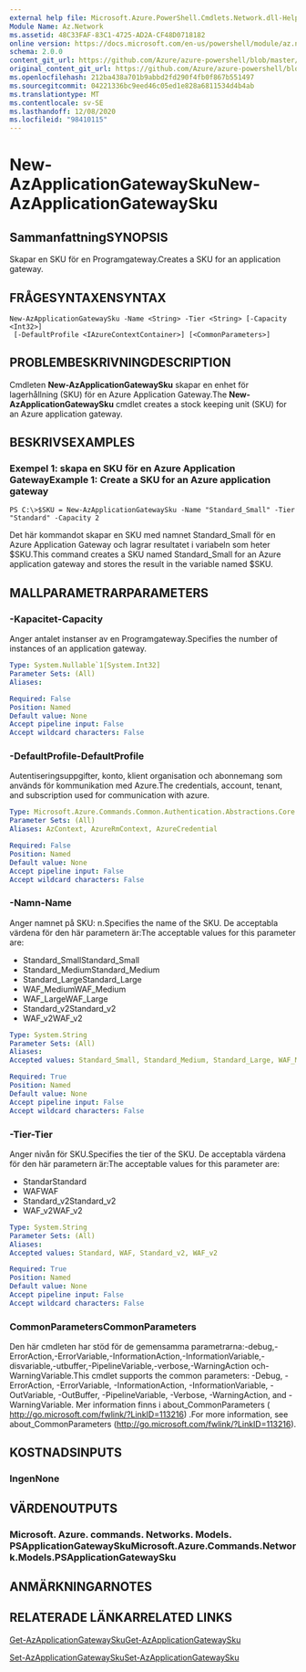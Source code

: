 ```yaml
---
external help file: Microsoft.Azure.PowerShell.Cmdlets.Network.dll-Help.xml
Module Name: Az.Network
ms.assetid: 48C33FAF-83C1-4725-AD2A-CF48D0718182
online version: https://docs.microsoft.com/en-us/powershell/module/az.network/new-azapplicationgatewaysku
schema: 2.0.0
content_git_url: https://github.com/Azure/azure-powershell/blob/master/src/Network/Network/help/New-AzApplicationGatewaySku.md
original_content_git_url: https://github.com/Azure/azure-powershell/blob/master/src/Network/Network/help/New-AzApplicationGatewaySku.md
ms.openlocfilehash: 212ba438a701b9abbd2fd290f4fb0f867b551497
ms.sourcegitcommit: 04221336bc9eed46c05ed1e828a6811534d4b4ab
ms.translationtype: MT
ms.contentlocale: sv-SE
ms.lasthandoff: 12/08/2020
ms.locfileid: "98410115"
---
```

# <span data-ttu-id="a6ae9-101">New-AzApplicationGatewaySku</span><span class="sxs-lookup"><span data-stu-id="a6ae9-101">New-AzApplicationGatewaySku</span></span>

## <span data-ttu-id="a6ae9-102">Sammanfattning</span><span class="sxs-lookup"><span data-stu-id="a6ae9-102">SYNOPSIS</span></span>
<span data-ttu-id="a6ae9-103">Skapar en SKU för en Programgateway.</span><span class="sxs-lookup"><span data-stu-id="a6ae9-103">Creates a SKU for an application gateway.</span></span>

## <span data-ttu-id="a6ae9-104">FRÅGESYNTAXEN</span><span class="sxs-lookup"><span data-stu-id="a6ae9-104">SYNTAX</span></span>

```
New-AzApplicationGatewaySku -Name <String> -Tier <String> [-Capacity <Int32>]
 [-DefaultProfile <IAzureContextContainer>] [<CommonParameters>]
```

## <span data-ttu-id="a6ae9-105">PROBLEMBESKRIVNING</span><span class="sxs-lookup"><span data-stu-id="a6ae9-105">DESCRIPTION</span></span>
<span data-ttu-id="a6ae9-106">Cmdleten **New-AzApplicationGatewaySku** skapar en enhet för lagerhållning (SKU) för en Azure Application Gateway.</span><span class="sxs-lookup"><span data-stu-id="a6ae9-106">The **New-AzApplicationGatewaySku** cmdlet creates a stock keeping unit (SKU) for an Azure application gateway.</span></span>

## <span data-ttu-id="a6ae9-107">BESKRIVS</span><span class="sxs-lookup"><span data-stu-id="a6ae9-107">EXAMPLES</span></span>

### <span data-ttu-id="a6ae9-108">Exempel 1: skapa en SKU för en Azure Application Gateway</span><span class="sxs-lookup"><span data-stu-id="a6ae9-108">Example 1: Create a SKU for an Azure application gateway</span></span>
```
PS C:\>$SKU = New-AzApplicationGatewaySku -Name "Standard_Small" -Tier "Standard" -Capacity 2
```

<span data-ttu-id="a6ae9-109">Det här kommandot skapar en SKU med namnet Standard_Small för en Azure Application Gateway och lagrar resultatet i variabeln som heter $SKU.</span><span class="sxs-lookup"><span data-stu-id="a6ae9-109">This command creates a SKU named Standard_Small for an Azure application gateway and stores the result in the variable named $SKU.</span></span>

## <span data-ttu-id="a6ae9-110">MALLPARAMETRAR</span><span class="sxs-lookup"><span data-stu-id="a6ae9-110">PARAMETERS</span></span>

### <span data-ttu-id="a6ae9-111">-Kapacitet</span><span class="sxs-lookup"><span data-stu-id="a6ae9-111">-Capacity</span></span>
<span data-ttu-id="a6ae9-112">Anger antalet instanser av en Programgateway.</span><span class="sxs-lookup"><span data-stu-id="a6ae9-112">Specifies the number of instances of an application gateway.</span></span>

```yaml
Type: System.Nullable`1[System.Int32]
Parameter Sets: (All)
Aliases:

Required: False
Position: Named
Default value: None
Accept pipeline input: False
Accept wildcard characters: False
```

### <span data-ttu-id="a6ae9-113">-DefaultProfile</span><span class="sxs-lookup"><span data-stu-id="a6ae9-113">-DefaultProfile</span></span>
<span data-ttu-id="a6ae9-114">Autentiseringsuppgifter, konto, klient organisation och abonnemang som används för kommunikation med Azure.</span><span class="sxs-lookup"><span data-stu-id="a6ae9-114">The credentials, account, tenant, and subscription used for communication with azure.</span></span>

```yaml
Type: Microsoft.Azure.Commands.Common.Authentication.Abstractions.Core.IAzureContextContainer
Parameter Sets: (All)
Aliases: AzContext, AzureRmContext, AzureCredential

Required: False
Position: Named
Default value: None
Accept pipeline input: False
Accept wildcard characters: False
```

### <span data-ttu-id="a6ae9-115">-Namn</span><span class="sxs-lookup"><span data-stu-id="a6ae9-115">-Name</span></span>
<span data-ttu-id="a6ae9-116">Anger namnet på SKU: n.</span><span class="sxs-lookup"><span data-stu-id="a6ae9-116">Specifies the name of the SKU.</span></span>
<span data-ttu-id="a6ae9-117">De acceptabla värdena för den här parametern är:</span><span class="sxs-lookup"><span data-stu-id="a6ae9-117">The acceptable values for this parameter are:</span></span>
- <span data-ttu-id="a6ae9-118">Standard_Small</span><span class="sxs-lookup"><span data-stu-id="a6ae9-118">Standard_Small</span></span>
- <span data-ttu-id="a6ae9-119">Standard_Medium</span><span class="sxs-lookup"><span data-stu-id="a6ae9-119">Standard_Medium</span></span>
- <span data-ttu-id="a6ae9-120">Standard_Large</span><span class="sxs-lookup"><span data-stu-id="a6ae9-120">Standard_Large</span></span>
- <span data-ttu-id="a6ae9-121">WAF_Medium</span><span class="sxs-lookup"><span data-stu-id="a6ae9-121">WAF_Medium</span></span>
- <span data-ttu-id="a6ae9-122">WAF_Large</span><span class="sxs-lookup"><span data-stu-id="a6ae9-122">WAF_Large</span></span>
- <span data-ttu-id="a6ae9-123">Standard_v2</span><span class="sxs-lookup"><span data-stu-id="a6ae9-123">Standard_v2</span></span>
- <span data-ttu-id="a6ae9-124">WAF_v2</span><span class="sxs-lookup"><span data-stu-id="a6ae9-124">WAF_v2</span></span>

```yaml
Type: System.String
Parameter Sets: (All)
Aliases:
Accepted values: Standard_Small, Standard_Medium, Standard_Large, WAF_Medium, WAF_Large, Standard_v2, WAF_v2

Required: True
Position: Named
Default value: None
Accept pipeline input: False
Accept wildcard characters: False
```

### <span data-ttu-id="a6ae9-125">-Tier</span><span class="sxs-lookup"><span data-stu-id="a6ae9-125">-Tier</span></span>
<span data-ttu-id="a6ae9-126">Anger nivån för SKU.</span><span class="sxs-lookup"><span data-stu-id="a6ae9-126">Specifies the tier of the SKU.</span></span>
<span data-ttu-id="a6ae9-127">De acceptabla värdena för den här parametern är:</span><span class="sxs-lookup"><span data-stu-id="a6ae9-127">The acceptable values for this parameter are:</span></span>
- <span data-ttu-id="a6ae9-128">Standar</span><span class="sxs-lookup"><span data-stu-id="a6ae9-128">Standard</span></span>
- <span data-ttu-id="a6ae9-129">WAF</span><span class="sxs-lookup"><span data-stu-id="a6ae9-129">WAF</span></span>
- <span data-ttu-id="a6ae9-130">Standard_v2</span><span class="sxs-lookup"><span data-stu-id="a6ae9-130">Standard_v2</span></span>
- <span data-ttu-id="a6ae9-131">WAF_v2</span><span class="sxs-lookup"><span data-stu-id="a6ae9-131">WAF_v2</span></span>

```yaml
Type: System.String
Parameter Sets: (All)
Aliases:
Accepted values: Standard, WAF, Standard_v2, WAF_v2

Required: True
Position: Named
Default value: None
Accept pipeline input: False
Accept wildcard characters: False
```

### <span data-ttu-id="a6ae9-132">CommonParameters</span><span class="sxs-lookup"><span data-stu-id="a6ae9-132">CommonParameters</span></span>
<span data-ttu-id="a6ae9-133">Den här cmdleten har stöd för de gemensamma parametrarna:-debug,-ErrorAction,-ErrorVariable,-InformationAction,-InformationVariable,-disvariable,-utbuffer,-PipelineVariable,-verbose,-WarningAction och-WarningVariable.</span><span class="sxs-lookup"><span data-stu-id="a6ae9-133">This cmdlet supports the common parameters: -Debug, -ErrorAction, -ErrorVariable, -InformationAction, -InformationVariable, -OutVariable, -OutBuffer, -PipelineVariable, -Verbose, -WarningAction, and -WarningVariable.</span></span> <span data-ttu-id="a6ae9-134">Mer information finns i about_CommonParameters ( http://go.microsoft.com/fwlink/?LinkID=113216) .</span><span class="sxs-lookup"><span data-stu-id="a6ae9-134">For more information, see about_CommonParameters (http://go.microsoft.com/fwlink/?LinkID=113216).</span></span>

## <span data-ttu-id="a6ae9-135">KOSTNADS</span><span class="sxs-lookup"><span data-stu-id="a6ae9-135">INPUTS</span></span>

### <span data-ttu-id="a6ae9-136">Ingen</span><span class="sxs-lookup"><span data-stu-id="a6ae9-136">None</span></span>

## <span data-ttu-id="a6ae9-137">VÄRDEN</span><span class="sxs-lookup"><span data-stu-id="a6ae9-137">OUTPUTS</span></span>

### <span data-ttu-id="a6ae9-138">Microsoft. Azure. commands. Networks. Models. PSApplicationGatewaySku</span><span class="sxs-lookup"><span data-stu-id="a6ae9-138">Microsoft.Azure.Commands.Network.Models.PSApplicationGatewaySku</span></span>

## <span data-ttu-id="a6ae9-139">ANMÄRKNINGAR</span><span class="sxs-lookup"><span data-stu-id="a6ae9-139">NOTES</span></span>

## <span data-ttu-id="a6ae9-140">RELATERADE LÄNKAR</span><span class="sxs-lookup"><span data-stu-id="a6ae9-140">RELATED LINKS</span></span>

[<span data-ttu-id="a6ae9-141">Get-AzApplicationGatewaySku</span><span class="sxs-lookup"><span data-stu-id="a6ae9-141">Get-AzApplicationGatewaySku</span></span>](./Get-AzApplicationGatewaySku.md)

[<span data-ttu-id="a6ae9-142">Set-AzApplicationGatewaySku</span><span class="sxs-lookup"><span data-stu-id="a6ae9-142">Set-AzApplicationGatewaySku</span></span>](./Set-AzApplicationGatewaySku.md)


